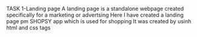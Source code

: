 TASK 1-Landing page
A landing page is a standalone webpage created specifically for a marketing or advertsing
Here I have created a landing page pm SHOPSY app which is used for shopping
It was created by usinh html and css tags
   
